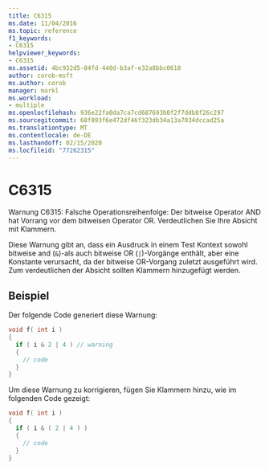 ```yaml
---
title: C6315
ms.date: 11/04/2016
ms.topic: reference
f1_keywords:
- C6315
helpviewer_keywords:
- C6315
ms.assetid: 4bc932d5-04fd-440d-b3af-e32a8bbc0618
author: corob-msft
ms.author: corob
manager: markl
ms.workload:
- multiple
ms.openlocfilehash: 936e22fa0da7ca7cd687693b0f2f7ddb8f26c297
ms.sourcegitcommit: 68f893f6e472df46f323db34a13a7034dccad25a
ms.translationtype: MT
ms.contentlocale: de-DE
ms.lasthandoff: 02/15/2020
ms.locfileid: "77262315"
---
```

# <a name="c6315"></a>C6315
Warnung C6315: Falsche Operationsreihenfolge: Der bitweise Operator AND hat Vorrang vor dem bitweisen Operator OR. Verdeutlichen Sie Ihre Absicht mit Klammern.

 Diese Warnung gibt an, dass ein Ausdruck in einem Test Kontext sowohl bitweise and (`&`)-als auch bitweise OR (`|`)-Vorgänge enthält, aber eine Konstante verursacht, da der bitweise OR-Vorgang zuletzt ausgeführt wird. Zum verdeutlichen der Absicht sollten Klammern hinzugefügt werden.

## <a name="example"></a>Beispiel
 Der folgende Code generiert diese Warnung:

```cpp
void f( int i )
{
  if ( i & 2 | 4 ) // warning
  {
    // code
  }
}
```

 Um diese Warnung zu korrigieren, fügen Sie Klammern hinzu, wie im folgenden Code gezeigt:

```cpp
void f( int i )
{
  if ( i & ( 2 | 4 ) )
  {
    // code
  }
}
```
